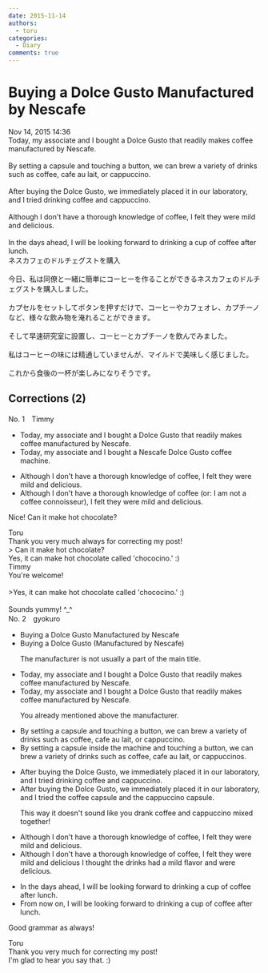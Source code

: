 ```yaml
---
date: 2015-11-14
authors:
  - toru
categories:
  - Diary
comments: true
---
```


# Buying a Dolce Gusto Manufactured by Nescafe
<div class="date">Nov 14, 2015 14:36</div>
<div id="post"><div id="body_show_ori">
Today, my associate and I bought a Dolce Gusto that readily makes coffee manufactured by Nescafe.<br/><br/>By setting a capsule and touching a button, we can brew a variety of drinks such as coffee, cafe au lait, or cappuccino.<br/><br/>After buying the Dolce Gusto, we immediately placed it in our laboratory, and I tried drinking coffee and cappuccino.<br/><br/>Although I don't have a thorough knowledge of coffee, I felt they were mild and delicious.<br/><br/>In the days ahead, I will be looking forward to drinking a cup of coffee after lunch.
</div></div>

<!-- more -->

<div id="post_ja"><div id="body_show_mo">
ネスカフェのドルチェグストを購入<br/><br/>今日、私は同僚と一緒に簡単にコーヒーを作ることができるネスカフェのドルチェグストを購入しました。<br/><br/>カプセルをセットしてボタンを押すだけで、コーヒーやカフェオレ、カプチーノなど、様々な飲み物を淹れることができます。<br/><br/>そして早速研究室に設置し、コーヒーとカプチーノを飲んでみました。<br/><br/>私はコーヒーの味には精通していませんが、マイルドで美味しく感じました。<br/><br/>これから食後の一杯が楽しみになりそうです。
</div></div>

## Corrections (2)
<div id="block"><div class="first_name"> No. 1　<span class="just_name">Timmy</span></div><div id="block2">
<ul class="correction_field">
<li class="incorrect">Today, my associate and I bought a Dolce Gusto that readily makes coffee manufactured by Nescafe.</li>
<li class="corrected correct">
Today, my associate and I bought a Nescafe Dolce Gusto coffee <span class="f_blue">machine</span>.
</li>
</ul>
<ul class="correction_field">
<li class="incorrect">Although I don't have a thorough knowledge of coffee, I felt they were mild and delicious.</li>
<li class="corrected correct">
Although I don't have a thorough knowledge of coffee (or: <span class="f_blue">I am not a coffee connoisseur</span><span class="f_bold">)</span>, I felt they were mild and delicious.
</li>
</ul>
<p class="comment_small">
 Nice! Can it make hot chocolate?
</p>

</div><div class="name"><span class="just_name">Toru</span><br>
Thank you very much always for correcting my post!<br/>&gt; Can it make hot chocolate?<br/>Yes, it can make hot chocolate called 'chococino.' :)
</div>
<div class="name"><span class="just_name">Timmy</span><br>
You're welcome!<br/><br/>&gt;Yes, it can make hot chocolate called 'chococino.' :)<br/><br/>Sounds yummy! ^_^
</div>
</div>
<div id="block"><div class="first_name"> No. 2　<span class="just_name">gyokuro</span></div><div id="block2">
<ul class="correction_field">
<li class="incorrect">Buying a Dolce Gusto Manufactured by Nescafe</li>
<li class="corrected correct">
Buying a Dolce Gusto (Manufactured by Nescafe)
<p class="correction_comment">The manufacturer is not usually a part of the main title.</p>
</li>
</ul>
<ul class="correction_field">
<li class="incorrect">Today, my associate and I bought a Dolce Gusto that readily makes coffee manufactured by Nescafe.</li>
<li class="corrected correct">
Today, my associate and I bought a Dolce Gusto that readily makes coffee manufactured by Nescafe.
<p class="correction_comment">You already mentioned above the manufacturer.</p>
</li>
</ul>
<ul class="correction_field">
<li class="incorrect">By setting a capsule and touching a button, we can brew a variety of drinks such as coffee, cafe au lait, or cappuccino.</li>
<li class="corrected correct">
By setting a capsule inside the machine and touching a button, we can brew a variety of drinks such as coffee, cafe au lait, or cappuccino<span class="f_blue">s</span>.
</li>
</ul>
<ul class="correction_field">
<li class="incorrect">After buying the Dolce Gusto, we immediately placed it in our laboratory, and I tried drinking coffee and cappuccino.</li>
<li class="corrected correct">
After buying the Dolce Gusto, we immediately placed it in our laboratory, and I tried <span class="f_blue">the coffee capsule and the cappuccino capsule.</span>
<p class="correction_comment">This way it doesn't sound like you drank coffee and cappuccino mixed together!</p>
</li>
</ul>
<ul class="correction_field">
<li class="incorrect">Although I don't have a thorough knowledge of coffee, I felt they were mild and delicious.</li>
<li class="corrected correct">
Although I don't have a thorough knowledge of coffee, <span class="sline">I felt they were mild and delicious</span><span class="f_blue"><span class="sline"> </span>I thought the drinks had a mild flavor and were delicious.</span>
</li>
</ul>
<ul class="correction_field">
<li class="incorrect">In the days ahead, I will be looking forward to drinking a cup of coffee after lunch.</li>
<li class="corrected correct">
<span class="f_blue">From now on</span>, I will be looking forward to drinking a cup of coffee after lunch.
</li>
</ul>
<p class="comment_small">
 Good grammar as always!
</p>

</div><div class="name"><span class="just_name">Toru</span><br>
Thank you very much for correcting my post!<br/>I'm glad to hear you say that. :)
</div>
</div>
